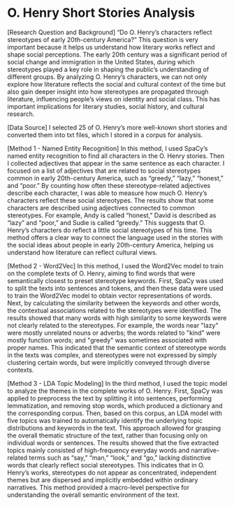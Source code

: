# O. Henry Short Stories Analysis

[Research Question and Background]
“Do O. Henry’s characters reflect stereotypes of early 20th-century America?” This
question is very important because it helps us understand how literary works reflect and
shape social perceptions. The early 20th century was a significant period of social change
and immigration in the United States, during which stereotypes played a key role in
shaping the public’s understanding of different groups. By analyzing O. Henry’s
characters, we can not only explore how literature reflects the social and cultural context
of the time but also gain deeper insight into how stereotypes are propagated through
literature, influencing people’s views on identity and social class. This has important
implications for literary studies, social history, and cultural research.

[Data Source]
I selected 25 of O. Henry’s more well-known short stories and converted them into txt
files, which I stored in a corpus for analysis.

[Method 1 - Named Entity Recognition]
In this method, I used SpaCy’s named entity recognition to find all characters in the O.
Henry stories. Then I collected adjectives that appear in the same sentence as each
character. I focused on a list of adjectives that are related to social stereotypes common in
early 20th-century America, such as “greedy,” “lazy,” “honest,” and “poor.” By counting
how often these stereotype-related adjectives describe each character, I was able to
measure how much O. Henry’s characters reflect these social stereotypes.
The results show that some characters are described using adjectives connected to
common stereotypes. For example, Andy is called “honest,” David is described as “lazy”
and “poor,” and Sudie is called “greedy.” This suggests that O. Henry’s characters do
reflect a little social stereotypes of his time. This method offers a clear way to connect the
language used in the stories with the social ideas about people in early 20th-century
America, helping us understand how literature can reflect cultural views.

[Method 2 - Word2Vec]
In this method, I used the Word2Vec model to train on the complete texts of O. Henry,
aiming to find words that were semantically closest to preset stereotype keywords. First,
SpaCy was used to split the texts into sentences and tokens, and then these data were
used to train the Word2Vec model to obtain vector representations of words. Next, by
calculating the similarity between the keywords and other words, the contextual
associations related to the stereotypes were identified.
The results showed that many words with high similarity to some keywords were not
clearly related to the stereotypes. For example, the words near "lazy" were mostly
unrelated nouns or adverbs; the words related to "kind" were mostly function words; and
"greedy" was sometimes associated with proper names. This indicated that the semantic
context of stereotype words in the texts was complex, and stereotypes were not expressed
by simply clustering certain words, but were implicitly conveyed through diverse
contexts.

[Method 3 - LDA Topic Modeling]
In the third method, I used the topic model to analyze the themes in the complete works
of O. Henry. First, SpaCy was applied to preprocess the text by splitting it into sentences,
performing lemmatization, and removing stop words, which produced a dictionary and
the corresponding corpus. Then, based on this corpus, an LDA model with five topics
was trained to automatically identify the underlying topic distributions and keywords in
the text. This approach allowed for grasping the overall thematic structure of the text,
rather than focusing only on individual words or sentences.
The results showed that the five extracted topics mainly consisted of high-frequency
everyday words and narrative-related terms such as “say,” “man,” “look,” and “go,”
lacking distinctive words that clearly reflect social stereotypes. This indicates that in O.
Henry’s works, stereotypes do not appear as concentrated, independent themes but are
dispersed and implicitly embedded within ordinary narratives. This method provided a
macro-level perspective for understanding the overall semantic environment of the text.

